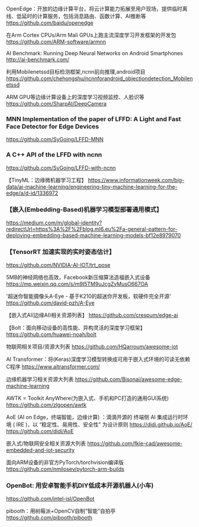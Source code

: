 OpenEdge：开放的边缘计算平台，将云计算能力拓展至用户现场，提供临时离线、低延时的计算服务，包括消息路由、函数计算、AI推断等
https://github.com/baidu/openedge

在Arm Cortex CPUs/Arm Mali GPUs上跑主流深度学习开发框架的开发包
https://github.com/ARM-software/armnn

AI Benchmark: Running Deep Neural Networks on Android Smartphones
http://ai-benchmark.com/

利用Mobilenetssd目标检测框架,ncnn前向推理,android项目
https://github.com/chehongshu/ncnnforandroid_objectiondetection_Mobilenetssd

ARM GPU等边缘计算设备上的深度学习视频监控、人脸识等
https://github.com/SharpAI/DeepCamera

### MNN Implementation of the paper of LFFD: A Light and Fast Face Detector for Edge Devices
https://github.com/SyGoing/LFFD-MNN

### A C++ API of the LFFD with ncnn
https://github.com/SyGoing/LFFD-with-ncnn

【TinyML：边缘微机器学习工程】
https://www.informationweek.com/big-data/ai-machine-learning/engineering-tiny-machine-learning-for-the-edge/a/d-id/1336972

### 【嵌入(Embedding-Based)机器学习模型部署通用模式】
https://medium.com/m/global-identity?redirectUrl=https%3A%2F%2Fblog.ml6.eu%2Fa-general-pattern-for-deploying-embedding-based-machine-learning-models-bf12e8979070

### 【TensorRT 加速实现的实时姿态估计】
https://github.com/NVIDIA-AI-IOT/trt_pose

5MB的神经网络也高效，Facebook新压缩算法造福嵌入式设备
https://mp.weixin.qq.com/s/m9I5TM9uJcgZvMusO667OA

'超迷你智能摄像头A-Eye - 基于K210的超迷你开发板，软硬件完全开源' 
https://github.com/david-pzh/A-Eye

【嵌入式AI(边缘AI)相关资源列表】
https://github.com/crespum/edge-ai

【Bolt：面向移动设备的高性能、异构灵活的深度学习框架】
https://github.com/huawei-noah/bolt

物联网相关项目/资源大列表
https://github.com/HQarroum/awesome-iot

AI Transformer：将(Keras)深度学习模型转换成可用于嵌入式环境的可读无依赖C程序
https://www.aitransformer.com/

边缘机器学习相关资源大列表
https://github.com/Bisonai/awesome-edge-machine-learning

AWTK = Toolkit AnyWhere(为嵌入式、手机和PC打造的通用GUI系统)
https://github.com/zlgopen/awtk

AoE (AI on Edge，终端智能，边缘计算) ：滴滴开源的 终端侧 AI 集成运行时环境 ( IRE )，以 “稳定性、易用性、安全性” 为设计原则
https://didi.github.io/AoE/ https://github.com/didi/AoE

嵌入式/物联网安全相关资源大列表
https://github.com/fkie-cad/awesome-embedded-and-iot-security

面向ARM设备的非官方PyTorch/torchvision编译版
https://github.com/nmilosev/pytorch-arm-builds

### OpenBot: 用安卓智能手机DIY低成本开源机器人(小车)
https://github.com/intel-isl/OpenBot

pibooth：用树莓派+OpenCV自制“智能”自拍亭
https://github.com/pibooth/pibooth